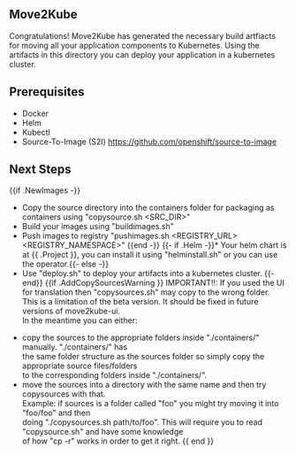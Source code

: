 Move2Kube
---------
Congratulations! Move2Kube has generated the necessary build artfiacts for moving all your application components to Kubernetes. Using the artifacts in this directory you can deploy your application in a kubernetes cluster.

Prerequisites
-------------
* Docker
* Helm
* Kubectl
* Source-To-Image (S2I) https://github.com/openshift/source-to-image

Next Steps
----------
{{if .NewImages -}}
* Copy the source directory into the containers folder for packaging as containers using "copysource.sh <SRC_DIR>"
* Build your images using "buildimages.sh"
* Push images to registry "pushimages.sh <REGISTRY_URL> <REGISTRY_NAMESPACE>"
{{end -}}
{{- if .Helm -}}* Your helm chart is at {{ .Project }}, you can install it using "helminstall.sh" or you can use the operator.{{- else -}}
* Use "deploy.sh" to deploy your artifacts into a kubernetes cluster.
{{- end}}
{{if .AddCopySourcesWarning }}
IMPORTANT!!: If you used the UI for translation then "copysources.sh" may copy to the wrong folder.  
This is a limitation of the beta version. It should be fixed in future versions of move2kube-ui.  
In the meantime you can either:
- copy the sources to the appropriate folders inside "./containers/" manually. "./containers/" has  
  the same folder structure as the sources folder so simply copy the appropriate source files/folders  
  to the corresponding folders inside "./containers/".
- move the sources into a directory with the same name and then try copysources with that.  
  Example: if sources is a folder called "foo" you might try moving it into "foo/foo" and then  
  doing "./copysources.sh path/to/foo". This will require you to read "copysource.sh" and have some knowledge  
  of how "cp -r" works in order to get it right.
{{ end }}